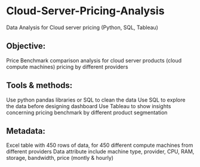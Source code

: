 # Cloud-Server-Pricing-Analysis
Data Analysis for Cloud server pricing (Python, SQL, Tableau)

## Objective: 
Price Benchmark comparison analysis for cloud server products (cloud compute machines) pricing by different providers

## Tools & methods:
Use python pandas libraries or SQL to clean the data
Use SQL to explore the data before designing dashboard
Use Tableau to show insights concerning pricing benchmark by different product segmentation

## Metadata: 
Excel table with 450 rows of data, for 450 different compute machines from different providers
Data attribute include machine type, provider, CPU, RAM, storage, bandwidth, price (montly & hourly)
